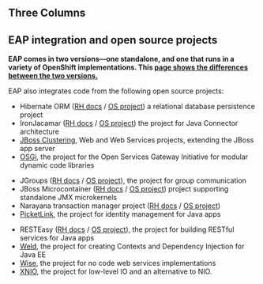 ## Three Columns
<section class="assembly assembly-type-rich_text_columns three-up pf-c-content pf-c-page__main-section">
  <h1>EAP integration and open source projects</h1>
  <p><b>EAP comes in two versions—one standalone, and one that runs in a variety of OpenShift implementations. This <a href="#">page shows the differences between the two versions.</a></b></p>
  <p>EAP also integrates code from the following open source projects:</p>
  <div class="rich-text__content pf-l-grid pf-m-gutter">
    <div class="pf-l-grid__item pf-m-12-col pf-m-4-col-on-md">
      <ul>
        <li>Hibernate ORM (<a href="#">RH docs</a> / <a href="#">OS project</a>) a relational database persistence project</li>
        <li>IronJacamar (<a href="#">RH docs</a> / <a href="#">OS project</a>) the project for Java Connector architecture</li>
        <li><a href="#">JBoss Clustering</a>, Web and Web Services projects, extending the JBoss app server</li>
        <li><a href="#">OSGi</a>, the project for the Open Services Gateway Initiative for modular dynamic code libraries</li>
      </ul>
    </div>
    <div class="pf-l-grid__item pf-m-12-col pf-m-4-col-on-md">
      <ul>
        <li>JGroups (<a href="#">RH docs</a> / <a href="#">OS project</a>), the project for group communication</li>
        <li>JBoss Microcontainer (<a href="#">RH docs</a> / <a href="#">OS project</a>) project supporting standalone JMX microkernels</li>
        <li>Narayana transaction manager project (<a href="#">RH docs</a> / <a href="#">OS project</a>)</li>
        <li><a href="#">PicketLink</a>, the project for identity management for Java apps</li>
      </ul>
    </div>
    <div class="pf-l-grid__item pf-m-12-col pf-m-4-col-on-md">
      <ul>
        <li>RESTEasy (<a href="#">RH docs</a> / <a href="#">OS project</a>), the project for building RESTful services for Java apps</li>
        <li><a href="#">Weld</a>, the project for creating Contexts and Dependency Injection for Java EE</li>
        <li><a href="#">Wise</a>, the project for no code web services implementations</li>
        <li><a href="#">XNIO</a>, the project for low-level IO and an alternative to NIO.</li>
      </ul>
    </div>
  </div>
</section>

